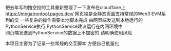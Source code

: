 把去年写的撸空投的工具重新整理了一下发布在cloudfaire上
https://megatrontool.pages.dev/
网页端是全静态页面支持常规的Web3 EVM系列的交
一些复杂的操作需要本地脚本完成  由网页端发送到本地运行的PythonService执行
PythonService建议运行在内网环境中  
网页端发送到PythonService的数据上不加密的 请明确使用风险

本项目主要为了记录一些常规的交互脚本 方便自己批量化
